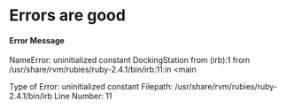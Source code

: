 # Errors are good

#### Error Message

NameError: uninitialized constant DockingStation
	from (irb):1
	from /usr/share/rvm/rubies/ruby-2.4.1/bin/irb:11:in <main

Type of Error: uninitialized constant
Filepath: /usr/share/rvm/rubies/ruby-2.4.1/bin/irb
Line Number: 11
